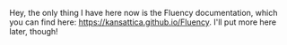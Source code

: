 Hey, the only thing I have here now is the Fluency documentation, which you can find here: <https://kansattica.github.io/Fluency>. I'll put more here later, though!